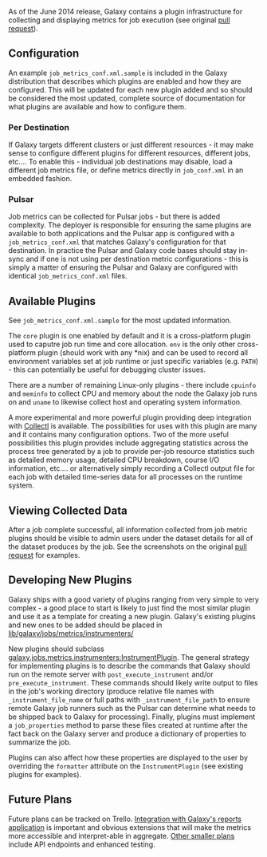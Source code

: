 As of the June 2014 release, Galaxy contains a plugin infrastructure for collecting and displaying metrics for job execution (see original [pull request](https://bitbucket.org/galaxy/galaxy-central/pull-request/352)).

## Configuration

An example `job_metrics_conf.xml.sample` is included in the Galaxy distribution that describes which plugins are enabled and how they are configured. This will be updated for each new plugin added and so should be considered the most updated, complete source of documentation for what plugins are available and how to configure them. 

### Per Destination

If Galaxy targets different clusters or just different resources - it may make sense to configure different plugins for different resources, different jobs, etc.... To enable this - individual job destinations may disable, load a different job metrics file, or define metrics directly in `job_conf.xml` in an embedded fashion.

### Pulsar

Job metrics can be collected for Pulsar jobs - but there is added complexity. The deployer is responsible for ensuring the same plugins are available to both applications and the Pulsar app is configured with a `job_metrics_conf.xml` that matches Galaxy's configuration for that destination. In practice the Pulsar and Galaxy code bases should stay in-sync and if one is not using per destination metric configurations - this is simply a matter of ensuring the Pulsar and Galaxy are configured with identical `job_metrics_conf.xml` files.

## Available Plugins

See `job_metrics_conf.xml.sample` for the most updated information.

The `core` plugin is one enabled by default and it is a cross-platform plugin used to caputre job run time and core allocation. `env` is the only other cross-platform plugin (should work with any *nix) and can be used to record all environment variables set at job runtime or just specific variables (e.g. `PATH`) - this can potentially be useful for debugging cluster issues. 

There are a number of remaining Linux-only plugins - there include `cpuinfo` and `meminfo` to collect CPU and memory about the node the Galaxy job runs on and `uname` to likewise collect host and operating system information.

A more experimental and more powerful plugin providing deep integration with [Collectl](http://collectl.sourceforge.net/) is available. The possibilities for uses with this plugin are many and it contains many configuration options. Two of the more useful possibilities this plugin provides include aggregating statistics across the process tree generated by a job to provide per-job resource statistics such as detailed memory usage, detailed CPU breakdown, course I/O information, etc.... or alternatively simply recording a Collectl output file for each job with detailed time-series data for all processes on the runtime system.

## Viewing Collected Data

After a job complete successful, all information collected from job metric plugins should be visible to admin users under the dataset details for all of the dataset produces by the job. See the screenshots on the original [pull request](https://bitbucket.org/galaxy/galaxy-central/pull-request/352) for examples.

## Developing New Plugins

Galaxy ships with a good variety of plugins ranging from very simple to very complex - a good place to start is likely to just find the most similar plugin and use it as a template for creating a new plugin. Galaxy's existing plugins and new ones to be added should be placed in [lib/galaxy/jobs/metrics/instrumenters/](https://bitbucket.org/galaxy/galaxy-central/src/default/lib/galaxy/jobs/metrics/instrumenters/)

New plugins should subclass [galaxy.jobs.metrics.instrumenters:InstrumentPlugin](https://bitbucket.org/galaxy/galaxy-central/src/default/lib/galaxy/jobs/metrics/instrumenters/__init__.py). The general strategy for implementing plugins is to describe the commands that Galaxy should run on the remote server with `post_execute_instrument` and/or `pre_execute_instrument`. These commands should likely write output to files in the job's working directory (produce relative file names with `_instrument_file_name` or full paths with `_instrument_file_path` to ensure remote Galaxy job runners such as the Pulsar can determine what needs to be shipped back to Galaxy for processing). Finally, plugins must implement a `job_properties` method to parse these files created at runtime after the fact back on the Galaxy server and produce a dictionary of properties to summarize the job.

Plugins can also affect how these properties are displayed to the user by overriding the `formatter` attribute on the `InstrumentPlugin` (see existing plugins for examples).

## Future Plans

Future plans can be tracked on Trello. [Integration with Galaxy's reports application](https://trello.com/c/uAcQYz5I) is important and obvious extensions that will make the metrics more accessible and interpret-able in aggregate. [Other smaller plans](https://trello.com/c/XsQdqliU) include API endpoints and enhanced testing.
